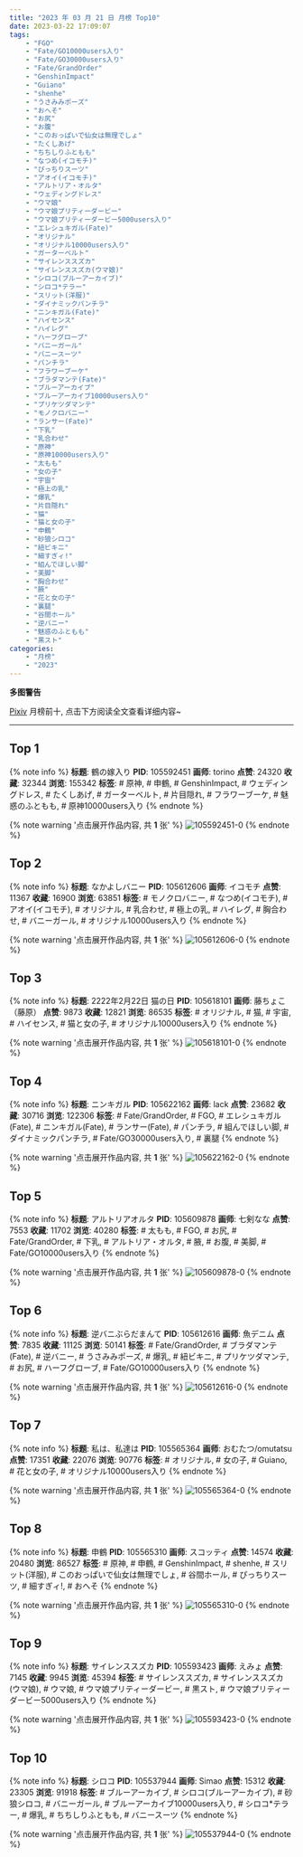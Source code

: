 ```yaml
---
title: "2023 年 03 月 21 日 月榜 Top10"
date: 2023-03-22 17:09:07
tags:
    - "FGO"
    - "Fate/GO10000users入り"
    - "Fate/GO30000users入り"
    - "Fate/GrandOrder"
    - "GenshinImpact"
    - "Guiano"
    - "shenhe"
    - "うさみみポーズ"
    - "おへそ"
    - "お尻"
    - "お腹"
    - "このおっぱいで仙女は無理でしょ"
    - "たくしあげ"
    - "ちちしりふともも"
    - "なつめ(イコモチ)"
    - "ぴっちりスーツ"
    - "アオイ(イコモチ)"
    - "アルトリア・オルタ"
    - "ウェディングドレス"
    - "ウマ娘"
    - "ウマ娘プリティーダービー"
    - "ウマ娘プリティーダービー5000users入り"
    - "エレシュキガル(Fate)"
    - "オリジナル"
    - "オリジナル10000users入り"
    - "ガーターベルト"
    - "サイレンススズカ"
    - "サイレンススズカ(ウマ娘)"
    - "シロコ(ブルーアーカイブ)"
    - "シロコ*テラー"
    - "スリット(洋服)"
    - "ダイナミックパンチラ"
    - "ニンキガル(Fate)"
    - "ハイセンス"
    - "ハイレグ"
    - "ハーフグローブ"
    - "バニーガール"
    - "バニースーツ"
    - "パンチラ"
    - "フラワーブーケ"
    - "ブラダマンテ(Fate)"
    - "ブルーアーカイブ"
    - "ブルーアーカイブ10000users入り"
    - "プリケツダマンテ"
    - "モノクロバニー"
    - "ランサー(Fate)"
    - "下乳"
    - "乳合わせ"
    - "原神"
    - "原神10000users入り"
    - "太もも"
    - "女の子"
    - "宇宙"
    - "極上の乳"
    - "爆乳"
    - "片目隠れ"
    - "猫"
    - "猫と女の子"
    - "申鶴"
    - "砂狼シロコ"
    - "紐ビキニ"
    - "細すぎィ!"
    - "組んでほしい脚"
    - "美脚"
    - "胸合わせ"
    - "腋"
    - "花と女の子"
    - "裏腿"
    - "谷間ホール"
    - "逆バニー"
    - "魅惑のふともも"
    - "黒スト"
categories:
    - "月榜"
    - "2023"
---
```


<i class="fa fa-triangle-exclamation"></i>**多图警告**<i class="fa fa-triangle-exclamation"></i>

[Pixiv](https://www.pixiv.net/) 月榜前十, 点击下方阅读全文查看详细内容~

<!-- more -->

---

## Top 1

{% note info %}
**标题**: 鶴の嫁入り
**PID**: 105592451 **画师**: torino
**点赞**: 24320 **收藏**: 32344 **浏览**: 155342
**标签**: # 原神, # 申鶴, # GenshinImpact, # ウェディングドレス, # たくしあげ, # ガーターベルト, # 片目隠れ, # フラワーブーケ, # 魅惑のふともも, # 原神10000users入り
{% endnote %}

{% note warning '点击展开作品内容, 共 **1** 张' %}
![105592451-0](https://i.pixiv.re/img-original/img/2023/02/22/00/00/47/105592451_p0.jpg)
{% endnote %}

## Top 2

{% note info %}
**标题**: なかよしバニー
**PID**: 105612606 **画师**: イコモチ
**点赞**: 11367 **收藏**: 16900 **浏览**: 63851
**标签**: # モノクロバニー, # なつめ(イコモチ), # アオイ(イコモチ), # オリジナル, # 乳合わせ, # 極上の乳, # ハイレグ, # 胸合わせ, # バニーガール, # オリジナル10000users入り
{% endnote %}

{% note warning '点击展开作品内容, 共 **1** 张' %}
![105612606-0](https://i.pixiv.re/img-original/img/2023/02/22/19/38/23/105612606_p0.png)
{% endnote %}

## Top 3

{% note info %}
**标题**: 2222年2月22日 猫の日
**PID**: 105618101 **画师**: 藤ちょこ（藤原）
**点赞**: 9873 **收藏**: 12821 **浏览**: 86535
**标签**: # オリジナル, # 猫, # 宇宙, # ハイセンス, # 猫と女の子, # オリジナル10000users入り
{% endnote %}

{% note warning '点击展开作品内容, 共 **1** 张' %}
![105618101-0](https://i.pixiv.re/img-original/img/2023/02/22/22/22/58/105618101_p0.png)
{% endnote %}

## Top 4

{% note info %}
**标题**: ニンキガル
**PID**: 105622162 **画师**: lack
**点赞**: 23682 **收藏**: 30716 **浏览**: 122306
**标签**: # Fate/GrandOrder, # FGO, # エレシュキガル(Fate), # ニンキガル(Fate), # ランサー(Fate), # パンチラ, # 組んでほしい脚, # ダイナミックパンチラ, # Fate/GO30000users入り, # 裏腿
{% endnote %}

{% note warning '点击展开作品内容, 共 **1** 张' %}
![105622162-0](https://i.pixiv.re/img-original/img/2023/02/23/00/00/39/105622162_p0.png)
{% endnote %}

## Top 5

{% note info %}
**标题**: アルトリアオルタ
**PID**: 105609878 **画师**: 七剣なな
**点赞**: 7553 **收藏**: 11702 **浏览**: 40280
**标签**: # 太もも, # FGO, # お尻, # Fate/GrandOrder, # 下乳, # アルトリア・オルタ, # 腋, # お腹, # 美脚, # Fate/GO10000users入り
{% endnote %}

{% note warning '点击展开作品内容, 共 **1** 张' %}
![105609878-0](https://i.pixiv.re/img-original/img/2023/02/22/17/58/44/105609878_p0.jpg)
{% endnote %}

## Top 6

{% note info %}
**标题**: 逆バニぶらだまんて
**PID**: 105612616 **画师**: 魚デニム
**点赞**: 7835 **收藏**: 11125 **浏览**: 50141
**标签**: # Fate/GrandOrder, # ブラダマンテ(Fate), # 逆バニー, # うさみみポーズ, # 爆乳, # 紐ビキニ, # プリケツダマンテ, # お尻, # ハーフグローブ, # Fate/GO10000users入り
{% endnote %}

{% note warning '点击展开作品内容, 共 **1** 张' %}
![105612616-0](https://i.pixiv.re/img-original/img/2023/02/22/19/38/44/105612616_p0.jpg)
{% endnote %}

## Top 7

{% note info %}
**标题**: 私は、私達は
**PID**: 105565364 **画师**: おむたつ/omutatsu
**点赞**: 17351 **收藏**: 22076 **浏览**: 90776
**标签**: # オリジナル, # 女の子, # Guiano, # 花と女の子, # オリジナル10000users入り
{% endnote %}

{% note warning '点击展开作品内容, 共 **1** 张' %}
![105565364-0](https://i.pixiv.re/img-original/img/2023/02/21/00/00/53/105565364_p0.png)
{% endnote %}

## Top 8

{% note info %}
**标题**: 申鶴
**PID**: 105565310 **画师**: スコッティ
**点赞**: 14574 **收藏**: 20480 **浏览**: 86527
**标签**: # 原神, # 申鶴, # GenshinImpact, # shenhe, # スリット(洋服), # このおっぱいで仙女は無理でしょ, # 谷間ホール, # ぴっちりスーツ, # 細すぎィ!, # おへそ
{% endnote %}

{% note warning '点击展开作品内容, 共 **1** 张' %}
![105565310-0](https://i.pixiv.re/img-original/img/2023/02/21/00/00/31/105565310_p0.jpg)
{% endnote %}

## Top 9

{% note info %}
**标题**: サイレンススズカ
**PID**: 105593423 **画师**: えみょ
**点赞**: 7145 **收藏**: 9945 **浏览**: 45394
**标签**: # サイレンススズカ, # サイレンススズカ(ウマ娘), # ウマ娘, # ウマ娘プリティーダービー, # 黒スト, # ウマ娘プリティーダービー5000users入り
{% endnote %}

{% note warning '点击展开作品内容, 共 **1** 张' %}
![105593423-0](https://i.pixiv.re/img-original/img/2023/02/22/00/19/46/105593423_p0.jpg)
{% endnote %}

## Top 10

{% note info %}
**标题**: シロコ
**PID**: 105537944 **画师**: Simao
**点赞**: 15312 **收藏**: 23305 **浏览**: 91918
**标签**: # ブルーアーカイブ, # シロコ(ブルーアーカイブ), # 砂狼シロコ, # バニーガール, # ブルーアーカイブ10000users入り, # シロコ*テラー, # 爆乳, # ちちしりふともも, # バニースーツ
{% endnote %}

{% note warning '点击展开作品内容, 共 **1** 张' %}
![105537944-0](https://i.pixiv.re/img-original/img/2023/02/20/00/00/55/105537944_p0.png)
{% endnote %}
